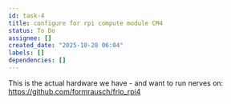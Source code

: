 ```yaml
---
id: task-4
title: configure for rpi compute module CM4
status: To Do
assignee: []
created_date: "2025-10-28 06:04"
labels: []
dependencies: []
---
```


This is the actual hardware we have - and want to run nerves on:
https://github.com/formrausch/frio_rpi4
